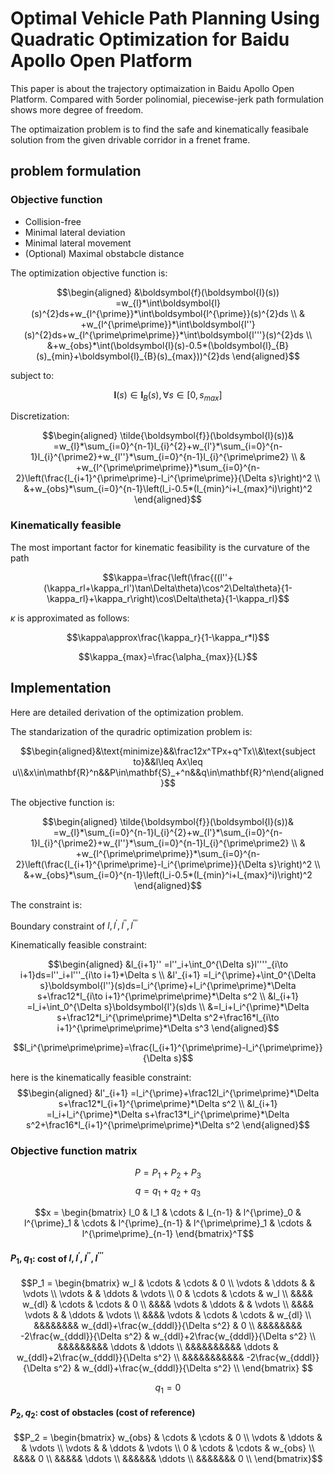 # Optimal Vehicle Path Planning Using Quadratic Optimization for Baidu Apollo Open Platform

This paper is about the trajectory optimaization in Baidu Apollo Open Platform. Compared with 5order polinomial, piecewise-jerk path formulation shows more degree of freedom.

The optimaization problem is to find the safe and kinematically feasibale solution from the given drivable corridor in a frenet frame. 

## problem formulation

### Objective function

- Collision-free 
- Minimal lateral deviation
- Minimal lateral movement
- (Optional) Maximal obstabcle distance

The optimization objective function is:

$$\begin{aligned}
&\boldsymbol{f}(\boldsymbol{l}(s)) =w_{l}*\int\boldsymbol{l}(s)^{2}ds+w_{l^{\prime}}*\int\boldsymbol{l^{\prime}}(s)^{2}ds \\
& +w_{l^{\prime\prime}}*\int\boldsymbol{l''}(s)^{2}ds+w_{l^{\prime\prime\prime}}*\int\boldsymbol{l'''}(s)^{2}ds \\
&+w_{obs}*\int(\boldsymbol{l}(s)-0.5*(\boldsymbol{l}_{B}(s)_{min}+\boldsymbol{l}_{B}(s)_{max}))^{2}ds
\end{aligned}$$

subject to:

$$\boldsymbol{l}(s)\in \boldsymbol{l}_B(s), \forall s \in [0, s_{max}] $$


Discretization:

$$\begin{aligned}
\tilde{\boldsymbol{f}}(\boldsymbol{l}(s))& =w_{l}*\sum_{i=0}^{n-1}l_{i}^{2}+w_{l'}*\sum_{i=0}^{n-1}l_{i}^{\prime2}+w_{l''}*\sum_{i=0}^{n-1}l_{i}^{\prime\prime2} \\
& +w_{l^{\prime\prime\prime}}*\sum_{i=0}^{n-2}\left(\frac{l_{i+1}^{\prime\prime}-l_i^{\prime\prime}}{\Delta s}\right)^2 \\
&+w_{obs}*\sum_{i=0}^{n-1}\left(l_i-0.5*(l_{min}^i+l_{max}^i)\right)^2
\end{aligned}$$

### Kinematically feasible

The most important factor for kinematic feasibility is the curvature of the path

$$\kappa=\frac{\left(\frac{((l''+(\kappa_rl+\kappa_rl')\tan\Delta\theta)\cos^2\Delta\theta}{1-\kappa_rl}+\kappa_r\right)\cos\Delta\theta}{1-\kappa_rl}$$

$\kappa$ is approximated as follows:

$$\kappa\approx\frac{\kappa_r}{1-\kappa_r*l}$$

$$\kappa_{max}=\frac{\alpha_{max}}{L}$$

## Implementation

Here are detailed derivation of the optimization problem.

The standarization of the quradric optimization problem is:

$$\begin{aligned}&\text{minimize}&&\frac12x^TPx+q^Tx\\&\text{subject to}&&l\leq Ax\leq u\\&x\in\mathbf{R}^n&&P\in\mathbf{S}_+^n&&q\in\mathbf{R}^n\end{aligned}$$

The objective function is:

$$\begin{aligned}
\tilde{\boldsymbol{f}}(\boldsymbol{l}(s))& =w_{l}*\sum_{i=0}^{n-1}l_{i}^{2}+w_{l'}*\sum_{i=0}^{n-1}l_{i}^{\prime2}+w_{l''}*\sum_{i=0}^{n-1}l_{i}^{\prime\prime2} \\
& +w_{l^{\prime\prime\prime}}*\sum_{i=0}^{n-2}\left(\frac{l_{i+1}^{\prime\prime}-l_i^{\prime\prime}}{\Delta s}\right)^2 \\
&+w_{obs}*\sum_{i=0}^{n-1}\left(l_i-0.5*(l_{min}^i+l_{max}^i)\right)^2 
\end{aligned}$$

The constraint is:

Boundary constraint of $l, l^\prime, l^{\prime\prime}, l^{\prime\prime\prime}$

Kinematically feasible constraint:

$$\begin{aligned}
&l_{i+1}'' =l''_i+\int_0^{\Delta s}l''''_{i\to i+1}ds=l''_i+l'''_{i\to i+1}*\Delta s \\
&l'_{i+1} =l_i^{\prime}+\int_0^{\Delta s}\boldsymbol{l''}(s)ds=l_i^{\prime}+l_i^{\prime\prime}*\Delta s+\frac12*l_{i\to i+1}^{\prime\prime\prime}*\Delta s^2 \\
&l_{i+1} =l_i+\int_0^{\Delta s}\boldsymbol{l'}(s)ds \\
&=l_i+l_i^{\prime}*\Delta s+\frac12*l_i^{\prime\prime}*\Delta s^2+\frac16*l_{i\to i+1}^{\prime\prime\prime}*\Delta s^3
\end{aligned}$$

$$l_i^{\prime\prime\prime}=\frac{l_{i+1}^{\prime\prime}-l_i^{\prime\prime}}{\Delta s}$$

here is the kinematically feasible constraint:
$$\begin{aligned}
&l'_{i+1} =l_i^{\prime}+\frac12l_i^{\prime\prime}*\Delta s+\frac12*l_{i+1}^{\prime\prime}*\Delta s^2 \\
&l_{i+1} =l_i+l_i^{\prime}*\Delta s+\frac13*l_i^{\prime\prime}*\Delta s^2+\frac16*l_{i+1}^{\prime\prime\prime}*\Delta s^2
\end{aligned}$$

### Objective function matrix

$$P = P_1 + P_2 + P_3$$
$$q = q_1 + q_2 + q_3$$

$$x = \begin{bmatrix}
    l_0 & l_1 & \cdots & l_{n-1} & l^{\prime}_0 & l^{\prime}_1 & \cdots & l^{\prime}_{n-1} & l^{\prime\prime}_1 & \cdots & l^{\prime\prime}_{n-1}
\end{bmatrix}^T$$
#### $P_1, q_1$: cost of $l, l^\prime, l^{\prime\prime}, l^{\prime\prime\prime}$

$$P_1 = 
\begin{bmatrix}
w_l   & \cdots & \cdots & 0       \\
\vdots & \ddots &        & \vdots \\
\vdots &        & \ddots & \vdots \\
0      & \cdots & \cdots & w_l    \\
&&&&   w_{dl}   & \cdots & \cdots & 0        \\
&&&&   \vdots   & \ddots &        & \vdots   \\
&&&&   \vdots   &        & \ddots & \vdots   \\
&&&&   \vdots   & \cdots & \cdots & w_{dl}   \\
&&&&&&&& w_{ddl}+\frac{w_{dddl}}{\Delta s^2} & 0 \\
&&&&&&&& -2\frac{w_{dddl}}{\Delta s^2}       & w_{ddl}+2\frac{w_{dddl}}{\Delta s^2} \\
&&&&&&&&& \ddots                             & \ddots \\
&&&&&&&&&& \ddots                            & w_{ddl}+2\frac{w_{dddl}}{\Delta s^2} \\
&&&&&&&&&&& -2\frac{w_{dddl}}{\Delta s^2}    & w_{ddl}+\frac{w_{dddl}}{\Delta s^2} \\
\end{bmatrix}
$$

$$q_1 = 0$$

#### $P_2, q_2$: cost of obstacles (cost of reference)

$$P_2 = \begin{bmatrix}
    w_{obs}   & \cdots & \cdots & 0        \\
    \vdots & \ddots &        & \vdots      \\
    \vdots &        & \ddots & \vdots      \\
    0      & \cdots & \cdots & w_{obs}     \\
&&&& 0 \\
&&&&& \ddots \\
&&&&&& \ddots \\ 
&&&&&&& 0 \\
\end{bmatrix}$$ 



